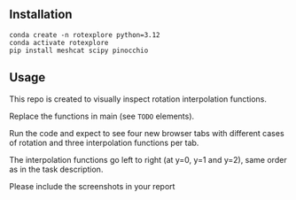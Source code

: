 ## Installation
```
conda create -n rotexplore python=3.12
conda activate rotexplore
pip install meshcat scipy pinocchio
```
## Usage
This repo is created to visually inspect rotation interpolation functions.

Replace the functions in main (see `TODO` elements).

Run the code and expect to see four new browser tabs with different cases of rotation and three interpolation functions per tab.

The interpolation functions go left to right (at y=0, y=1 and y=2), same order as in the task description.

Please include the screenshots in your report
